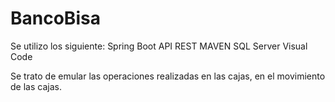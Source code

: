 # BancoBisa

Se utilizo los siguiente:
      Spring Boot  API REST
      MAVEN
      SQL Server
      Visual Code

Se trato de emular las operaciones realizadas en las cajas, en el movimiento de las cajas.
